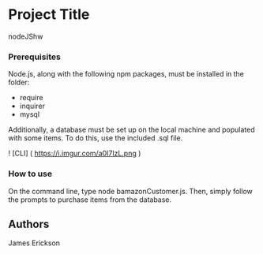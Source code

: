# Project Title

nodeJShw

### Prerequisites

Node.js, along with the following npm packages, must be installed in the folder:

  - require
  - inquirer
  - mysql

Additionally, a database must be set up on the local machine and populated with some items. To do this, use the included .sql file.

! [CLI]
( https://i.imgur.com/a0I7lzL.png )

### How to use

On the command line, type node bamazonCustomer.js. Then, simply follow the prompts to purchase items from the database.

## Authors

James Erickson
